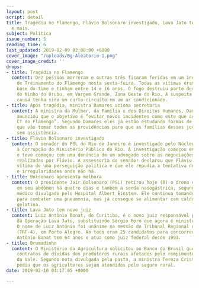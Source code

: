 ```yaml
---
layout: post
script: detail
title: Tragédia no Flamengo, Flávio Bolsonaro investigado, Lava Jato tem novo juiz
  e mais.
subject: Política
issue_number: 5
reading_time: 6
last_updated: 2019-02-09 02:00:00 +0000
cover_image: "/uploads/Bg-Aleatorio-1.png"
cover_image_credit: ''
drops:
- title: Tragédia no Flamengo
  content: Dez pessoas morreram e outras três ficaram feridas em um incêndio no Centro
    de Treinamento do Flamengo nesta sexta-feira. Todas as vítimas eram atletas de
    base do time e tinham entre 14 e 16 anos. O fogo destruiu parte dos alojamentos
    do Ninho do Urubu, em Vargem Grande, Zona Oeste do Rio. A suspeita é de que a
    causa tenha sido um curto-circuito em um ar condicionado.
- title: Após tragédia, ministra Damares aciona secretaria
  content: A ministra da Mulher, da Família e dos Direitos Humanos, Damares Alves,
    anunciou que o objetivo é “evitar novos incidentes como este que aconteceu no
    CT do Flamengo”. Segundo Damares eles já estão estudando formas de prevenção e
    que vão tomar todas as providências para que as famílias desses jovens não fiquem
    sem assistência.
- title: Flávio Bolsonaro investigado
  content: O senador do PSL do Rio de Janeiro é investigado pelo Núcleo de Combate
    à Corrupção do Ministério Público do Rio. A investigação começou em maio de 2018
    e teve começou com uma denúncia de um advogado sobre as negociações de imóveis
    realizadas por Flávio. A assessoria do senador declarou que Flávio está sendo
    vítima de uma perseguição política e que ele repudia a tentativa de criar crimes
    e irregularidades onde não há.
- title: Bolsonaro apresenta melhora
  content: O presidente Jair Bolsonaro (PSL) retirou hoje (8) o dreno que foi colocado
    em seu abdômen há quatro dias e também a sonda nasogástrica, segundo o boletim
    médico divulgado pelo Hospital Albert Einsten. Ele continua tomando antibióticos
    para combater uma pneumonia, mas já consegue se alimentar com caldo de carne e
    gelatina.
- title: Lava Jato tem novo juiz
  content: Luiz Antônio Bonat, de Curitiba, é o novo juiz responsável pelos processos
    da Operação Lava Jato, substituindo Sérgio Moro que agora é ministro da Segurança.
    O nome de Luiz Antônio foi unânime na sessão do Tribunal Regional da 4a Região
    (TRF-4), em Porto Alegre. Ao todo eram 25 candidatos para concorrer a vaga. Luiz
    Antônio Bonat tem 64 anos e atua como juiz federal desde 1993.
- title: Brumadinho
  content: O Ministério da Agricultura solicitou ao Banco do Brasil que suspenda os
    contratos de dívidas dos produtores rurais afetados pelo rompimento da barragem
    da Vale. Segundo nota divulgada pela pasta, a ministra Tereza Cristina também
    pediu que os agricultores sejam atendidos pelo seguro rural.
date: 2019-02-10 04:17:05 +0000

---
```

